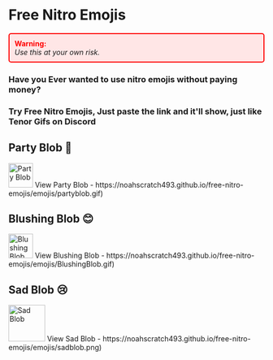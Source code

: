 # Free Nitro Emojis

<div style="border: 2px solid red; padding: 10px; background-color: #ffe6e6; border-radius: 5px;">
    <strong><span style="color: red;">Warning:</span></strong><br>
    <em>Use this at your own risk.</em>
</div>



### Have you Ever wanted to use nitro emojis without paying money? 
### Try Free Nitro Emojis, Just paste the link and it'll show, just like Tenor Gifs on Discord

## Party Blob 🎉
<img src="https://noahscratch493.github.io/free-nitro-emojis/emojis/partyblob.gif" alt="Party Blob" width="48" height="48">  
View Party Blob - https://noahscratch493.github.io/free-nitro-emojis/emojis/partyblob.gif)

## Blushing Blob 😊
<img src="https://noahscratch493.github.io/free-nitro-emojis/emojis/BlushingBlob.gif" alt="Blushing Blob" width="48">  
View Blushing Blob - https://noahscratch493.github.io/free-nitro-emojis/emojis/BlushingBlob.gif)

## Sad Blob 😢
<img src="https://noahscratch493.github.io/free-nitro-emojis/emojis/sadblob.png" alt="Sad Blob" width="72" height="72">  
View Sad Blob - https://noahscratch493.github.io/free-nitro-emojis/emojis/sadblob.png)
